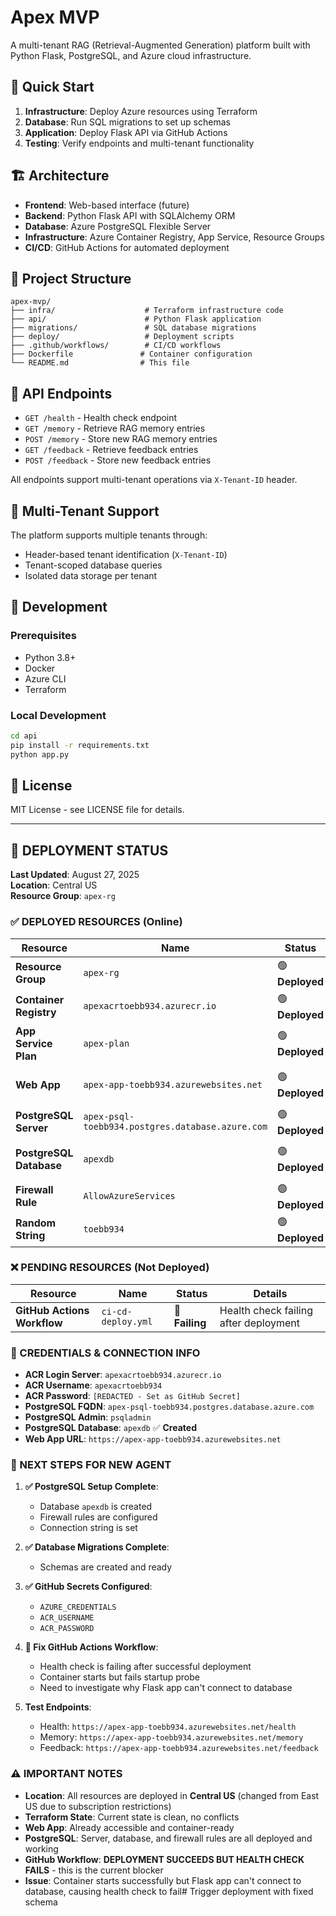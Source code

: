 # Apex MVP

A multi-tenant RAG (Retrieval-Augmented Generation) platform built with Python Flask, PostgreSQL, and Azure cloud infrastructure.

## 🚀 Quick Start

1. **Infrastructure**: Deploy Azure resources using Terraform
2. **Database**: Run SQL migrations to set up schemas
3. **Application**: Deploy Flask API via GitHub Actions
4. **Testing**: Verify endpoints and multi-tenant functionality

## 🏗️ Architecture

- **Frontend**: Web-based interface (future)
- **Backend**: Python Flask API with SQLAlchemy ORM
- **Database**: Azure PostgreSQL Flexible Server
- **Infrastructure**: Azure Container Registry, App Service, Resource Groups
- **CI/CD**: GitHub Actions for automated deployment

## 📁 Project Structure

```
apex-mvp/
├── infra/                    # Terraform infrastructure code
├── api/                      # Python Flask application
├── migrations/               # SQL database migrations
├── deploy/                   # Deployment scripts
├── .github/workflows/        # CI/CD workflows
├── Dockerfile               # Container configuration
└── README.md                # This file
```

## 🔧 API Endpoints

- `GET /health` - Health check endpoint
- `GET /memory` - Retrieve RAG memory entries
- `POST /memory` - Store new RAG memory entries
- `GET /feedback` - Retrieve feedback entries
- `POST /feedback` - Store new feedback entries

All endpoints support multi-tenant operations via `X-Tenant-ID` header.

## 🏢 Multi-Tenant Support

The platform supports multiple tenants through:
- Header-based tenant identification (`X-Tenant-ID`)
- Tenant-scoped database queries
- Isolated data storage per tenant

## 🚀 Development

### Prerequisites
- Python 3.8+
- Docker
- Azure CLI
- Terraform

### Local Development
```bash
cd api
pip install -r requirements.txt
python app.py
```

## 📄 License

MIT License - see LICENSE file for details.

---

## 🚀 DEPLOYMENT STATUS

**Last Updated**: August 27, 2025  
**Location**: Central US  
**Resource Group**: `apex-rg`

### ✅ DEPLOYED RESOURCES (Online)

| Resource | Name | Status | Details |
|----------|------|--------|---------|
| **Resource Group** | `apex-rg` | 🟢 **Deployed** | Central US location |
| **Container Registry** | `apexacrtoebb934.azurecr.io` | 🟢 **Deployed** | Ready for Docker images |
| **App Service Plan** | `apex-plan` | 🟢 **Deployed** | Linux, B1 tier |
| **Web App** | `apex-app-toebb934.azurewebsites.net` | 🟢 **Deployed** | Container-ready, accessible |
| **PostgreSQL Server** | `apex-psql-toebb934.postgres.database.azure.com` | 🟢 **Deployed** | Version 14, Standard_B1ms |
| **PostgreSQL Database** | `apexdb` | 🟢 **Deployed** | Database created and ready |
| **Firewall Rule** | `AllowAzureServices` | 🟢 **Deployed** | Azure services access enabled |
| **Random String** | `toebb934` | 🟢 **Deployed** | Unique identifier |

### ❌ PENDING RESOURCES (Not Deployed)

| Resource | Name | Status | Details |
|----------|------|--------|---------|
| **GitHub Actions Workflow** | `ci-cd-deploy.yml` | 🔴 **Failing** | Health check failing after deployment |

### 🔑 CREDENTIALS & CONNECTION INFO

- **ACR Login Server**: `apexacrtoebb934.azurecr.io`
- **ACR Username**: `apexacrtoebb934`
- **ACR Password**: `[REDACTED - Set as GitHub Secret]`
- **PostgreSQL FQDN**: `apex-psql-toebb934.postgres.database.azure.com`
- **PostgreSQL Admin**: `psqladmin`
- **PostgreSQL Database**: `apexdb` ✅ **Created**
- **Web App URL**: `https://apex-app-toebb934.azurewebsites.net`

### 🎯 NEXT STEPS FOR NEW AGENT

1. **✅ PostgreSQL Setup Complete**:
   - Database `apexdb` is created
   - Firewall rules are configured
   - Connection string is set

2. **✅ Database Migrations Complete**:
   - Schemas are created and ready

3. **✅ GitHub Secrets Configured**:
   - `AZURE_CREDENTIALS`
   - `ACR_USERNAME`
   - `ACR_PASSWORD`

4. **🔴 Fix GitHub Actions Workflow**:
   - Health check is failing after successful deployment
   - Container starts but fails startup probe
   - Need to investigate why Flask app can't connect to database

5. **Test Endpoints**:
   - Health: `https://apex-app-toebb934.azurewebsites.net/health`
   - Memory: `https://apex-app-toebb934.azurewebsites.net/memory`
   - Feedback: `https://apex-app-toebb934.azurewebsites.net/feedback`

### ⚠️ IMPORTANT NOTES

- **Location**: All resources are deployed in **Central US** (changed from East US due to subscription restrictions)
- **Terraform State**: Current state is clean, no conflicts
- **Web App**: Already accessible and container-ready
- **PostgreSQL**: Server, database, and firewall rules are all deployed and working
- **GitHub Workflow**: **DEPLOYMENT SUCCEEDS BUT HEALTH CHECK FAILS** - this is the current blocker
- **Issue**: Container starts successfully but Flask app can't connect to database, causing health check to fail#   T r i g g e r   d e p l o y m e n t   w i t h   f i x e d   s c h e m a  
 